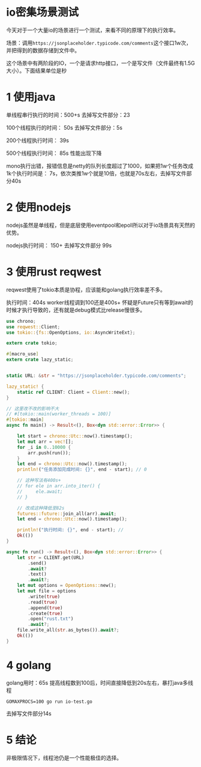 # io密集场景测试
今天对于一个大量io的场景进行一个测试，来看不同的原理下的执行效率。

场景：调用`https://jsonplaceholder.typicode.com/comments`这个接口1w次，并把得到的数据存储到文件中。

这个场景中有两阶段的IO，一个是请求http接口，一个是写文件（文件最终有1.5G大小）。下面结果单位是秒

# 1 使用java
单线程串行执行的时间：500+s 去掉写文件部分：23

100个线程执行的时间： 50s 去掉写文件部分：5s

200个线程执行时间：  39s

500个线程执行时间：  85s 性能出现下降

mono执行出错，报错信息是netty的队列长度超过了1000，如果把1w个任务改成1k个执行时间是： 7s，依次类推1w个就是10倍，也就是70s左右，去掉写文件部分40s

# 2 使用nodejs
nodejs虽然是单线程，但是底层使用eventpool和epoll所以对于io场景具有天然的优势。

nodejs执行时间： 150+ 去掉写文件部分 99s
# 3 使用rust reqwest
reqwest使用了tokio本质是协程，应该能和golang执行效率差不多。

执行时间：404s worker线程调到100还是400s+ 怀疑是Future只有等到await的时候才执行导致的，还有就是debug模式比release慢很多。

```rs
use chrono;
use reqwest::Client;
use tokio::{fs::OpenOptions, io::AsyncWriteExt};

extern crate tokio;

#[macro_use]
extern crate lazy_static;


static URL: &str = "https://jsonplaceholder.typicode.com/comments";

lazy_static! {
    static ref CLIENT: Client = Client::new();
}

// 这里改不改的影响不大
// #[tokio::main(worker_threads = 100)]
#[tokio::main]
async fn main() -> Result<(), Box<dyn std::error::Error>> {

    let start = chrono::Utc::now().timestamp();
    let mut arr = vec![];
    for _i in 0..10000 {
        arr.push(run());
    }
    let end = chrono::Utc::now().timestamp();
    println!("任务添加完成时间: {}", end - start); // 0

    // 这种写法有400s+
    // for ele in arr.into_iter() {
    //     ele.await;
    // }

    // 改成这种降低至82s
    futures::future::join_all(arr).await;
    let end = chrono::Utc::now().timestamp();

    println!("执行时间: {}", end - start); // 
    Ok(())
}

async fn run() -> Result<(), Box<dyn std::error::Error>> {
    let str = CLIENT.get(URL)
        .send()
        .await?
        .text()
        .await?;
    let mut options = OpenOptions::new();
    let mut file = options
        .write(true)
        .read(true)
        .append(true)
        .create(true)
        .open("rust.txt")
        .await?;
    file.write_all(str.as_bytes()).await?;
    Ok(())
}
```

# 4 golang
golang用时：65s 提高线程数到100后，时间直接降低到20s左右，暴打java多线程
```
GOMAXPROCS=100 go run io-test.go
```
去掉写文件部分14s

# 5 结论
非极限情况下，线程池仍是一个性能极佳的选择。